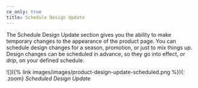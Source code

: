 ```yaml
---
ce_only: true
title: Schedule Design Update
---
```


The Schedule Design Update section gives you the ability to make temporary changes to the appearance of the product page. You can schedule design changes for a season, promotion, or just to mix things up. Design changes can be scheduled in advance, so they go into effect, or _drip_, on your defined schedule.

![]({% link images/images/product-design-update-scheduled.png %}){: .zoom}
_Scheduled Design Update_
